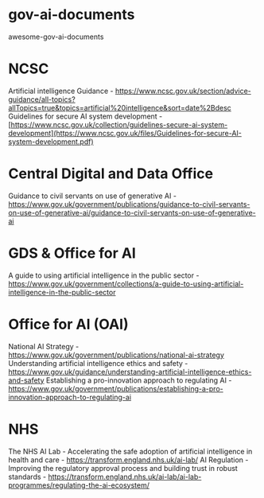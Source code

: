 # gov-ai-documents
awesome-gov-ai-documents

# NCSC
Artificial intelligence Guidance - https://www.ncsc.gov.uk/section/advice-guidance/all-topics?allTopics=true&topics=artificial%20intelligence&sort=date%2Bdesc
Guidelines for secure AI system development - [https://www.ncsc.gov.uk/collection/guidelines-secure-ai-system-development](https://www.ncsc.gov.uk/files/Guidelines-for-secure-AI-system-development.pdf)

# Central Digital and Data Office
Guidance to civil servants on use of generative AI - https://www.gov.uk/government/publications/guidance-to-civil-servants-on-use-of-generative-ai/guidance-to-civil-servants-on-use-of-generative-ai

# GDS & Office for AI
A guide to using artificial intelligence in the public sector - https://www.gov.uk/government/collections/a-guide-to-using-artificial-intelligence-in-the-public-sector

# Office for AI (OAI)
National AI Strategy - https://www.gov.uk/government/publications/national-ai-strategy
Understanding artificial intelligence ethics and safety - https://www.gov.uk/guidance/understanding-artificial-intelligence-ethics-and-safety
Establishing a pro-innovation approach to regulating AI - https://www.gov.uk/government/publications/establishing-a-pro-innovation-approach-to-regulating-ai

# NHS
The NHS AI Lab - Accelerating the safe adoption of artificial intelligence in health and care - https://transform.england.nhs.uk/ai-lab/
AI Regulation - Improving the regulatory approval process and building trust in robust standards - https://transform.england.nhs.uk/ai-lab/ai-lab-programmes/regulating-the-ai-ecosystem/

